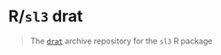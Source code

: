 # R/`sl3` drat

> The [`drat`](https://github.com/eddelbuettel/drat) archive repository for the
> `sl3` R package
